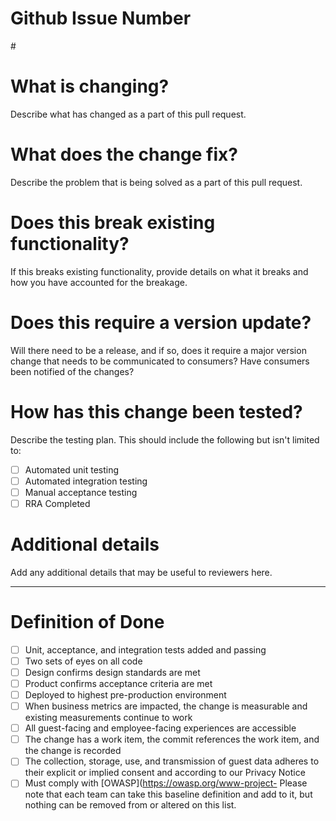 # Github Issue Number

#<IssueNumber>

# What is changing?

Describe what has changed as a part of this pull request.

# What does the change fix?

Describe the problem that is being solved as a part of this pull request.

# Does this break existing functionality?

If this breaks existing functionality, provide details on what it breaks and how you have accounted for the breakage.

# Does this require a version update?

Will there need to be a release, and if so, does it require a major version change that needs to be communicated to consumers? Have consumers been notified of the changes?

# How has this change been tested?

Describe the testing plan. This should include the following but isn't limited to:

- [ ] Automated unit testing
- [ ] Automated integration testing
- [ ] Manual acceptance testing
- [ ] RRA Completed

# Additional details

Add any additional details that may be useful to reviewers here.

---

# Definition of Done

- [ ] Unit, acceptance, and integration tests added and passing
- [ ] Two sets of eyes on all code
- [ ] Design confirms design standards are met
- [ ] Product confirms acceptance criteria are met
- [ ] Deployed to highest pre-production environment
- [ ] When business metrics are impacted, the change is measurable and existing measurements continue to work
- [ ] All guest-facing and employee-facing experiences are accessible
- [ ] The change has a work item, the commit references the work item, and the change is recorded
- [ ] The collection, storage, use, and transmission of guest data adheres to their explicit or implied consent and according to our Privacy Notice
- [ ] Must comply with [OWASP](https://owasp.org/www-project- Please note that each team can take this baseline definition and add to it, but nothing can be removed from or altered on this list.
